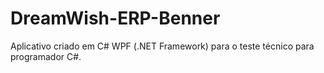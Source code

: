 # DreamWish-ERP-Benner
Aplicativo criado em C# WPF (.NET Framework) para o teste técnico para programador C#.

